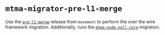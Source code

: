 # `mtma-migrator-pre-l1-merge`
Use the [`pre-l1-merge`](https://github.com/movementlabsxyz/movement/tree/main/protocol-units/execution/maptos/framework/releases/pre-l1-merge) release from `movement` to perform the over the wire framework migration. Additionally, runs the [`mtma-node-null-core`](/migration/core/node/null/README.md) migration. 